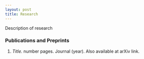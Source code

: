 ```yaml
---
layout: post
title: Research
---
```

<p style="text-align: left">
Description of research
</p>

### Publications and Preprints

<ol reversed>
  <li><em>Title.</em> number pages. Journal (year). Also available at arXiv link. </li>
</ol>



<!--
### Projects

<ol reversed>
  <li>item
</ol>
-->
